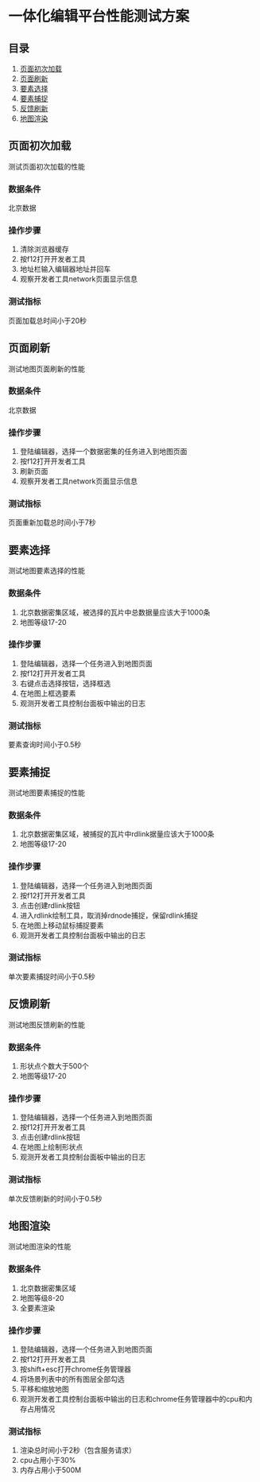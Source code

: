 # 一体化编辑平台性能测试方案

## 目录

1. [页面初次加载](#页面初次加载)
1. [页面刷新](#页面刷新)
1. [要素选择](#要素选择)
1. [要素捕捉](#要素捕捉)
1. [反馈刷新](#反馈刷新)
1. [地图渲染](#地图渲染)

## 页面初次加载

测试页面初次加载的性能

### 数据条件

北京数据

### 操作步骤

1. 清除浏览器缓存
1. 按f12打开开发者工具
1. 地址栏输入编辑器地址并回车
1. 观察开发者工具network页面显示信息

### 测试指标

页面加载总时间小于20秒

## 页面刷新

测试地图页面刷新的性能

### 数据条件

北京数据

### 操作步骤

1. 登陆编辑器，选择一个数据密集的任务进入到地图页面
1. 按f12打开开发者工具
1. 刷新页面
1. 观察开发者工具network页面显示信息

### 测试指标

页面重新加载总时间小于7秒

## 要素选择

测试地图要素选择的性能

### 数据条件

1. 北京数据密集区域，被选择的瓦片中总数据量应该大于1000条
1. 地图等级17-20

### 操作步骤

1. 登陆编辑器，选择一个任务进入到地图页面
1. 按f12打开开发者工具
1. 右键点击选择按钮，选择框选
1. 在地图上框选要素
1. 观测开发者工具控制台面板中输出的日志

### 测试指标

要素查询时间小于0.5秒

## 要素捕捉

测试地图要素捕捉的性能

### 数据条件

1. 北京数据密集区域，被捕捉的瓦片中rdlink据量应该大于1000条
1. 地图等级17-20

### 操作步骤

1. 登陆编辑器，选择一个任务进入到地图页面
1. 按f12打开开发者工具
1. 点击创建rdlink按钮
1. 进入rdlink绘制工具，取消掉rdnode捕捉，保留rdlink捕捉
1. 在地图上移动鼠标捕捉要素
1. 观测开发者工具控制台面板中输出的日志

### 测试指标

单次要素捕捉时间小于0.5秒

## 反馈刷新

测试地图反馈刷新的性能

### 数据条件

1. 形状点个数大于500个
1. 地图等级17-20

### 操作步骤

1. 登陆编辑器，选择一个任务进入到地图页面
1. 按f12打开开发者工具
1. 点击创建rdlink按钮
1. 在地图上绘制形状点
1. 观测开发者工具控制台面板中输出的日志

### 测试指标

单次反馈刷新的时间小于0.5秒

## 地图渲染

测试地图渲染的性能

### 数据条件

1. 北京数据密集区域
1. 地图等级8-20
1. 全要素渲染

### 操作步骤

1. 登陆编辑器，选择一个任务进入到地图页面
1. 按f12打开开发者工具
1. 按shift+esc打开chrome任务管理器
1. 将场景列表中的所有图层全部勾选
1. 平移和缩放地图
1. 观测开发者工具控制台面板中输出的日志和chrome任务管理器中的cpu和内存占用情况

### 测试指标

1. 渲染总时间小于2秒（包含服务请求）
1. cpu占用小于30%
1. 内存占用小于500M
